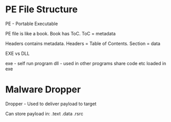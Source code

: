 # PE File Structure
PE - Portable Executable

PE file is like a book.
Book has ToC. 
ToC = metadata

Headers contains metadata. Headers = Table of Contents.
Section = data

EXE vs DLL

exe - self run program
dll - used in other programs share code etc loaded in exe

# Malware Dropper

Dropper - Used to deliver payload to target

Can store payload in: .text .data .rsrc